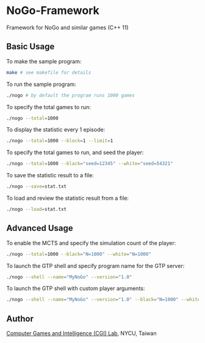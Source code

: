 # NoGo-Framework

Framework for NoGo and similar games (C++ 11)

## Basic Usage

To make the sample program:
```bash
make # see makefile for details
```

To run the sample program:
```bash
./nogo # by default the program runs 1000 games
```

To specify the total games to run:
```bash
./nogo --total=1000
```

To display the statistic every 1 episode:
```bash
./nogo --total=1000 --block=1 --limit=1
```

To specify the total games to run, and seed the player:
```bash
./nogo --total=1000 --black="seed=12345" --white="seed=54321"
```

To save the statistic result to a file:
```bash
./nogo --save=stat.txt
```

To load and review the statistic result from a file:
```bash
./nogo --load=stat.txt
```

## Advanced Usage

To enable the MCTS and specify the simulation count of the player:
```bash
./nogo --total=1000 --black="N=1000" --white="N=1000"
```

To launch the GTP shell and specify program name for the GTP server:
```bash
./nogo --shell --name="MyNoGo" --version="1.0"
```

To launch the GTP shell with custom player arguments:
```bash
./nogo --shell --name="MyNoGo" --version="1.0" --black="N=1000" --white="N=1000"
```

## Author

[Computer Games and Intelligence (CGI) Lab](https://cgilab.nctu.edu.tw/), NYCU, Taiwan
